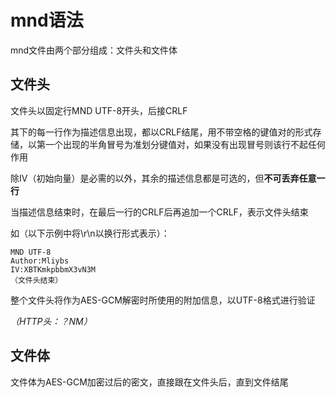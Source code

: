 # mnd语法
mnd文件由两个部分组成：文件头和文件体

## 文件头
文件头以固定行MND UTF-8开头，后接CRLF

其下的每一行作为描述信息出现，都以CRLF结尾，用不带空格的键值对的形式存储，以第一个出现的半角冒号为准划分键值对，如果没有出现冒号则该行不起任何作用

除IV（初始向量）是必需的以外，其余的描述信息都是可选的，但**不可丢弃任意一行**

当描述信息结束时，在最后一行的CRLF后再追加一个CRLF，表示文件头结束

如（以下示例中将\\r\\n以换行形式表示）：

	MND UTF-8
	Author:Mliybs
	IV:XBTKmkpbbmX3vN3M
	（文件头结束）

整个文件头将作为AES-GCM解密时所使用的附加信息，以UTF-8格式进行验证

*（HTTP头：？NM）*
## 文件体

文件体为AES-GCM加密过后的密文，直接跟在文件头后，直到文件结尾